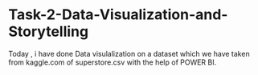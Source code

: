 # Task-2-Data-Visualization-and-Storytelling
Today , i have done Data visulalization on a dataset which we have taken from kaggle.com of superstore.csv with the help of POWER BI.
